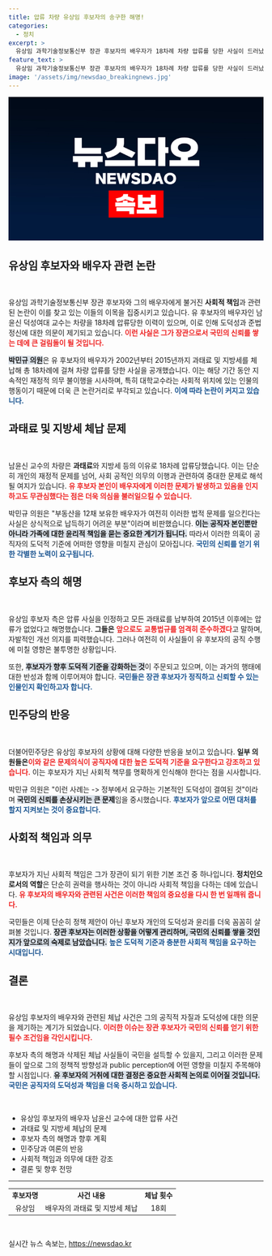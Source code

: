 ```yaml
---
title: 압류 차량 유상임 후보자의 송구한 해명!
categories:
  - 정치
excerpt: >
  유상임 과학기술정보통신부 장관 후보자의 배우자가 18차례 차량 압류를 당한 사실이 드러났다. 과태료 체납 논란에 유 후보자의 도덕성과 준법정신에 의문이 제기되고 있다. 과연 후보자의 해명이 국민을 납득시킬 수 있을까? 클릭해 자세히 알아보세요!
feature_text: >
  유상임 과학기술정보통신부 장관 후보자의 배우자가 18차례 차량 압류를 당한 사실이 드러났다. 과태료 체납 논란에 유 후보자의 도덕성과 준법정신에 의문이 제기되고 있다. 과연 후보자의 해명이 국민을 납득시킬 수 있을까? 클릭해 자세히 알아보세요!
image: '/assets/img/newsdao_breakingnews.jpg'
---
```


<p><img src="/assets/img/newsdao_breakingnews.jpg" alt="koreaapp 속보" /></p>

<h2 data-ke-size="size26">유상임 후보자와 배우자 관련 논란</h2>

<p data-ke-size="size16">&nbsp;</p>

<p>유상임 과학기술정보통신부 장관 후보자와 그의 배우자에게 불거진 <b>사회적 책임</b>과 관련된 논란이 이를 찾고 있는 이들의 이목을 집중시키고 있습니다. 유 후보자의 배우자인 남윤신 덕성여대 교수는 차량을 18차례 압류당한 이력이 있으며, 이로 인해 도덕성과 준법정신에 대한 의문이 제기되고 있습니다. <b><span style="color: #ee2323;">이런 사실은 그가 장관으로서 국민의 신뢰를 쌓는 데에 큰 걸림돌이 될 것입니다.</span></b> </p>

<p><b><span style="background-color: #21538527;">박민규 의원</span></b>은 유 후보자의 배우자가 2002년부터 2015년까지 과태료 및 지방세를 체납해 총 18차례에 걸쳐 차량 압류를 당한 사실을 공개했습니다. 이는 해당 기간 동안 지속적인 재정적 의무 불이행을 시사하며, 특히 대학교수라는 사회적 위치에 있는 인물의 행동이기 때문에 더욱 큰 논란거리로 부각되고 있습니다. <b><span style="color: #1a5490;">이에 따라 논란이 커지고 있습니다.</span></b> </p>

<h2 data-ke-size="size26">과태료 및 지방세 체납 문제</h2>

<p data-ke-size="size16">&nbsp;</p>

<p>남윤신 교수의 차량은 <b>과태료</b>와 지방세 등의 이유로 18차례 압류당했습니다. 이는 단순히 개인의 재정적 문제를 넘어, 사회 공적인 의무의 이행과 관련하여 중대한 문제로 해석될 여지가 있습니다. <b><span style="color: #ee2323;">유 후보자 본인이 배우자에게 이러한 문제가 발생하고 있음을 인지하고도 무관심했다는 점은 더욱 의심을 불러일으킬 수 있습니다.</span></b></p>

<p>박민규 의원은 "부동산을 12채 보유한 배우자가 여전히 이러한 법적 문제를 일으킨다는 사실은 상식적으로 납득하기 어려운 부분"이라며 비판했습니다. <b><span style="background-color: #21538527;">이는 공직자 본인뿐만 아니라 가족에 대한 윤리적 책임을 묻는 중요한 계기가 됩니다.</span></b> 따라서 이러한 의혹이 공직자의 도덕적 기준에 어떠한 영향을 미칠지 관심이 모아집니다. <b><span style="color: #1a5490;">국민의 신뢰를 얻기 위한 각별한 노력이 요구됩니다.</span></b></p>

<h2 data-ke-size="size26">후보자 측의 해명</h2>

<p data-ke-size="size16">&nbsp;</p>

<p>유상임 후보자 측은 압류 사실을 인정하고 모든 과태료를 납부하여 2015년 이후에는 압류가 없었다고 해명했습니다. <b>그들은</b> <b><span style="color: #ee2323;">앞으로도 교통법규를 엄격히 준수하겠다</span></b>고 말하며, 자발적인 개선 의지를 피력했습니다. 그러나 여전히 이 사실들이 유 후보자의 공직 수행에 미칠 영향은 불투명한 상황입니다.</p>

<p>또한, <b><span style="background-color: #21538527;">후보자가 향후 도덕적 기준을 강화하는 것</span></b>이 주문되고 있으며, 이는 과거의 행태에 대한 반성과 함께 이루어져야 합니다. <b><span style="color: #1a5490;">국민들은 장관 후보자가 정직하고 신뢰할 수 있는 인물인지 확인하고자 합니다.</span></b></p>

<h2 data-ke-size="size26">민주당의 반응</h2>

<p data-ke-size="size16">&nbsp;</p>

<p>더불어민주당은 유상임 후보자의 상황에 대해 다양한 반응을 보이고 있습니다. <b>일부 의원들은</b><b><span style="color: #ee2323;">이와 같은 문제의식이 공직자에 대한 높은 도덕적 기준을 요구한다고 강조하고 있습니다.</span></b> 이는 후보자가 지닌 사회적 책무를 명확하게 인식해야 한다는 점을 시사합니다.</p>

<p>박민규 의원은 "이런 사례는 -> 정부에서 요구하는 기본적인 도덕성이 결여된 것"이라며 <b><span style="background-color: #21538527;">국민의 신뢰를 손상시키는 큰 문제</span></b>임을 중시했습니다. <b><span style="color: #1a5490;">후보자가 앞으로 어떤 대처를 할지 지켜보는 것이 중요합니다.</span></b></p>

<h2 data-ke-size="size26">사회적 책임과 의무</h2>

<p data-ke-size="size16">&nbsp;</p>

<p>후보자가 지닌 사회적 책임은 그가 장관이 되기 위한 기본 조건 중 하나입니다. <b>정치인으로서의 역할</b>은 단순히 권력을 행사하는 것이 아니라 사회적 책임을 다하는 데에 있습니다. <b><span style="color: #ee2323;">유 후보자의 배우자와 관련된 사건은 이러한 책임의 중요성을 다시 한 번 일깨워 줍니다.</span></b></p>

<p>국민들은 이제 단순히 정책 제안이 아닌 후보자 개인의 도덕성과 윤리를 더욱 꼼꼼히 살펴볼 것입니다. <b><span style="background-color: #21538527;">장관 후보자는 이러한 상황을 어떻게 관리하며, 국민의 신뢰를 쌓을 것인지가 앞으로의 숙제로 남았습니다.</span></b> <b><span style="color: #1a5490;">높은 도덕적 기준과 충분한 사회적 책임을 요구하는 시대입니다.</span></b></p>

<h2 data-ke-size="size26">결론</h2>

<p data-ke-size="size16">&nbsp;</p>

<p>유상임 후보자의 배우자와 관련된 체납 사건은 그의 공직적 자질과 도덕성에 대한 의문을 제기하는 계기가 되었습니다. <b><span style="color: #ee2323;">이러한 이슈는 장관 후보자가 국민의 신뢰를 얻기 위한 필수 조건임을 각인시킵니다.</span></b></p>

<p>후보자 측의 해명과 삭제된 체납 사실들이 국민을 설득할 수 있을지, 그리고 이러한 문제들이 앞으로 그의 정책적 방향성과 public perception에 어떤 영향을 미칠지 주목해야 할 시점입니다. <b><span style="background-color: #21538527;">유 후보자의 거취에 대한 결정은 중요한 사회적 논의로 이어질 것입니다.</span></b> <b><span style="color: #1a5490;">국민은 공직자의 도덕성과 책임을 더욱 중시하고 있습니다.</span></b> </p>

<p data-ke-size="size16">&nbsp;</p>

<ul>
  <li>유상임 후보자의 배우자 남윤신 교수에 대한 압류 사건</li>
  <li>과태료 및 지방세 체납의 문제</li>
  <li>후보자 측의 해명과 향후 계획</li>
  <li>민주당과 여론의 반응</li>
  <li>사회적 책임과 의무에 대한 강조</li>
  <li>결론 및 향후 전망</li>
</ul>

<hr />

<table style="width: 100%; border-collapse: collapse;">
  <tr>
    <td style="text-align: center; height: 17px;"><b>후보자명</b></td>
    <td style="text-align: center; height: 17px;"><b>사건 내용</b></td>
    <td style="text-align: center; height: 17px;"><b>체납 횟수</b></td>
  </tr>
  <tr>
    <td style="text-align: center; height: 17px;">유상임</td>
    <td style="text-align: center; height: 17px;">배우자의 과태료 및 지방세 체납</td>
    <td style="text-align: center; height: 17px;">18회</td>
  </tr>
</table>

<p data-ke-size="size16">&nbsp;</p>
실시간 뉴스 속보는, <a href="https://newsdao.kr" rel="dofollow">https://newsdao.kr</a>



